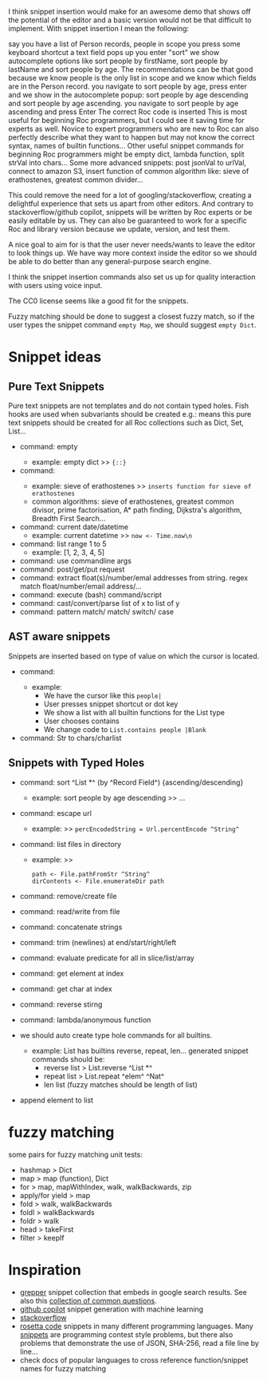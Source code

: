 I think snippet insertion would make for an awesome demo that shows off the potential of the editor and a basic version would not be that difficult to implement.
With snippet insertion I mean the following:

say you have a list of Person records, people in scope
you press some keyboard shortcut
a text field pops up
you enter "sort"
we show autocomplete options like sort people by firstName, sort people by lastName and sort people by age. The recommendations can be that good because we know people is the only list in scope and we know which fields are in the Person record.
you navigate to sort people by age, press enter and we show in the autocomplete popup: sort people by age descending and sort people by age ascending.
you navigate to sort people by age ascending and press Enter
The correct Roc code is inserted
This is most useful for beginning Roc programmers, but I could see it saving time for experts as well.
Novice to expert programmers who are new to Roc can also perfectly describe what they want to happen but may not know the correct syntax, names of builtin functions...
Other useful snippet commands for beginning Roc programmers might be empty dict, lambda function, split strVal into chars...
Some more advanced snippets: post jsonVal to urlVal, connect to amazon S3, insert function of common algorithm like: sieve of erathostenes, greatest common divider...

This could remove the need for a lot of googling/stackoverflow, creating a delightful experience that sets us apart from other editors.
And contrary to stackoverflow/github copilot, snippets will be written by Roc experts or be easily editable by us. They can also be guaranteed to work for a specific Roc and library version because we update, version, and test them.

A nice goal to aim for is that the user never needs/wants to leave the editor to look things up.
We have way more context inside the editor so we should be able to do better than any general-purpose search engine.

I think the snippet insertion commands also set us up for quality interaction with users using voice input.

The CC0 license seems like a good fit for the snippets.

Fuzzy matching should be done to suggest a closest fuzzy match, so if the user types the snippet command `empty Map`, we should suggest `empty Dict`.

# Snippet ideas

## Pure Text Snippets

Pure text snippets are not templates and do not contain typed holes.
Fish hooks are used when subvariants should be created e.g.: <collection> means this pure text snippets should be created for all Roc collections such as Dict, Set, List...

- command: empty <collection>
    + example: empty dict >> `{::}`
- command: <common algorithm>
    + example: sieve of erathostenes >> `inserts function for sieve of erathostenes`
    + common algorithms: sieve of erathostenes, greatest common divisor, prime factorisation, A* path finding, Dijkstra's algorithm, Breadth First Search...
- command: current date/datetime
    + example: current datetime >> `now <- Time.now\n`
- command: list range 1 to 5
    + example: [1, 2, 3, 4, 5]
- command: use commandline args
- command: post/get/put request
- command: extract float(s)/number/emal addresses  from string. regex match float/number/email address/...
- command: execute (bash) command/script
- command: cast/convert/parse list of x to list of y
- command: pattern match/ match/ switch/ case

## AST aware snippets

Snippets are inserted based on type of value on which the cursor is located.

- command: <all builtins for current type>
    + example:
        * We have the cursor like this `people|`
        * User presses snippet shortcut or dot key
        * We show  a list with all builtin functions for the List type
        * User chooses contains
        * We change code to `List.contains people |Blank`
- command: Str to chars/charlist


## Snippets with Typed Holes

- command: sort ^List *^ (by ^Record Field^) {ascending/descending}
    + example: sort people by age descending >> ...
- command: escape url
    + example: >> `percEncodedString = Url.percentEncode ^String^`
- command: list files in directory
    + example: >>

        ```
        path <- File.pathFromStr ^String^
        dirContents <- File.enumerateDir path
        ```

- command: remove/create file
- command: read/write from file
- command: concatenate strings
- command: trim (newlines) at end/start/right/left
- command: evaluate predicate for all in slice/list/array
- command: get element at index
- command: get char at index
- command: reverse stirng
- command: lambda/anonymous function
- we should auto create type hole commands for all builtins.
    + example: List has builtins reverse, repeat, len... generated snippet commands should be:
        * reverse list > List.reverse ^List *^
        * repeat list > List.repeat ^elem^ ^Nat^
        * len list (fuzzy matches should be length of list)
- append element to list

# fuzzy matching

 some pairs for fuzzy matching unit tests:
 - hashmap > Dict
 - map > map (function), Dict
 - for > map, mapWithIndex, walk, walkBackwards, zip
 - apply/for yield > map
 - fold > walk, walkBackwards
 - foldl > walkBackwards
 - foldr > walk
 - head > takeFirst
 - filter > keepIf

# Inspiration

- [grepper](https://www.codegrepper.com/) snippet collection that embeds in google search results. See also this [collection of common questions](https://www.codegrepper.com/code-examples/rust).
- [github copilot](https://copilot.github.com/) snippet generation with machine learning
- [stackoverflow](https://stackoverflow.com)
- [rosetta code](http://www.rosettacode.org/wiki/Rosetta_Code) snippets in many different programming languages. Many [snippets](https://www.rosettacode.org/wiki/Category:Programming_Tasks) are programming contest style problems, but there also problems that demonstrate the use of JSON, SHA-256, read a file line by line...
- check docs of popular languages to cross reference function/snippet names for fuzzy matching
